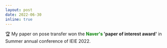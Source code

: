 ```yaml
---
layout: post
date: 2022-06-30
inline: true
---
```


🏆 My paper on pose transfer won the <b><span style="color:green">Naver's</span> 'paper of interest award'</b> in Summer annual conference of IEIE 2022.

